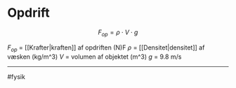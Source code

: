 # Opdrift

$$F_{op} = \rho  \cdot  V \cdot g$$

$F_{op}$ = [[Krafter|kraften]] af opdriften (N)F
$\rho$ = [[Densitet|densitet]] af væsken (kg/m^3)
$V$ = volumen af objektet (m^3)
$g$ = 9.8 m/s

---
#fysik 
